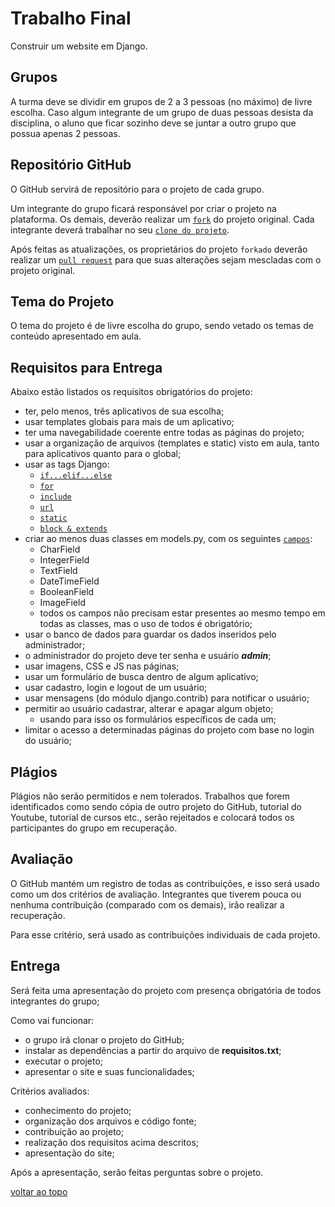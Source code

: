 # Trabalho Final #

Construir um website em Django.

## Grupos ##
A turma deve se dividir em grupos de 2 a 3 pessoas (no máximo) de livre escolha. Caso algum integrante de um grupo de duas pessoas desista da disciplina, o aluno que ficar sozinho deve se juntar a outro grupo que possua apenas 2 pessoas.


## Repositório GitHub ##
O GitHub servirá de repositório para o projeto de cada grupo.


Um integrante do grupo ficará responsável por criar o projeto na plataforma. Os demais, deverão realizar um [`fork`](https://docs.github.com/pt/get-started/quickstart/fork-a-repo) do projeto original. Cada integrante deverá trabalhar no seu [`clone do projeto`](https://docs.github.com/pt/repositories/creating-and-managing-repositories/cloning-a-repository).


Após feitas as atualizações, os proprietários do projeto `forkado` deverão realizar um [`pull request`](https://docs.github.com/pt/pull-requests/collaborating-with-pull-requests/proposing-changes-to-your-work-with-pull-requests/creating-a-pull-request) para que suas alterações sejam mescladas com o projeto original.


## Tema do Projeto ##
O tema do projeto é de livre escolha do grupo, sendo vetado os temas de conteúdo apresentado em aula.


## Requisitos para Entrega ##
Abaixo estão listados os requisitos obrigatórios do projeto:
* ter, pelo menos, três aplicativos de sua escolha;
* usar templates globais para mais de um aplicativo;
* ter uma navegabilidade coerente entre todas as páginas do projeto;
* usar a organização de arquivos (templates e static) visto em aula, tanto para aplicativos quanto para o global;
* usar as tags Django:
    * [`if...elif...else`](https://docs.djangoproject.com/pt-br/4.2/ref/templates/builtins/#if)
    * [`for`](https://docs.djangoproject.com/pt-br/4.2/ref/templates/builtins/#for)
    * [`include`](https://docs.djangoproject.com/pt-br/4.2/ref/templates/builtins/#include)
    * [`url`](https://docs.djangoproject.com/pt-br/4.2/ref/templates/builtins/#url)
    * [`static`](https://docs.djangoproject.com/pt-br/4.2/ref/templates/builtins/#static)
    * [`block & extends`](https://docs.djangoproject.com/pt-br/4.2/ref/templates/language/#template-inheritance)
* criar ao menos duas classes em models.py, com os seguintes [`campos`](https://docs.djangoproject.com/pt-br/4.2/topics/db/models/#fields):
    * CharField
    * IntegerField
    * TextField
    * DateTimeField
    * BooleanField
    * ImageField
    * todos os campos não precisam estar presentes ao mesmo tempo em todas as classes, mas o uso de todos é obrigatório;
* usar o banco de dados para guardar os dados inseridos pelo administrador;
* o administrador do projeto deve ter senha e usuário ***admin***;
* usar imagens, CSS e JS nas páginas;
* usar um formulário de busca dentro de algum aplicativo;
* usar cadastro, login e logout de um usuário;
* usar mensagens (do módulo django.contrib) para notificar o usuário;
* permitir ao usuário cadastrar, alterar e apagar algum objeto;
    * usando para isso os formulários específicos de cada um;
* limitar o acesso a determinadas páginas do projeto com base no login do usuário;


## Plágios ##
Plágios não serão permitidos e nem tolerados.
Trabalhos que forem identificados como sendo cópia de outro projeto do GitHub, tutorial do Youtube, tutorial de cursos etc., serão rejeitados e colocará todos os participantes do grupo em recuperação.


## Avaliação ##
O GitHub mantém um registro de todas as contribuições, e isso será usado como um dos critérios de avaliação. Integrantes que tiverem pouca ou nenhuma contribuição (comparado com os demais), irão realizar a recuperação.

Para esse critério, será usado as contribuições individuais de cada projeto.


## Entrega ##
Será feita uma apresentação do projeto com presença obrigatória de todos integrantes do grupo;

Como vai funcionar:
- o grupo irá clonar o projeto do GitHub;
- instalar as dependências a partir do arquivo de **requisitos.txt**;
- executar o projeto;
- apresentar o site e suas funcionalidades;

Critérios avaliados:
- conhecimento do projeto;
- organização dos arquivos e código fonte;
- contribuição ao projeto;
- realização dos requisitos acima descritos;
- apresentação do site;

Após a apresentação, serão feitas perguntas sobre o projeto.

[voltar ao topo](#trabalho-final)
